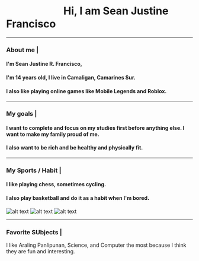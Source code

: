 # ㅤㅤㅤㅤㅤㅤHi, I am Sean Justine Francisco

_________________________________________________________________________________________________________________

### About me |



#### I'm Sean Justine R. Francisco, 

#### I'm 14 years old, I live in Camaligan, Camarines Sur.

#### I also like playing online games like Mobile Legends and Roblox.

___________________________________________________________________________________________________________________


### My goals |

#### I want to complete and focus on my studies first before anything else. I want to make my family proud of me.
#### I also want to be rich and be healthy and physically fit.
____________________________________________________________________________________________________________________
### My Sports / Habit |

#### I like playing chess, sometimes cycling.
#### I also play basketball and do it as a habit when I'm bored.

![alt text](https://img.freepik.com/premium-vector/basketball-championship-sport-club-league-varsity-team-players-sign-ball-halftone_8071-3408.jpg?w=202) ![alt text](https://encrypted-tbn0.gstatic.com/images?q=tbn:ANd9GcTqDpnfj4luwMiSEztQLUuDMfE__kXJ_Fzj7X77dX0kk5rybtDc4AsGk5l6va-e5HqHPtU&usqp=CAU) ![alt text](https://encrypted-tbn0.gstatic.com/images?q=tbn:ANd9GcTcqO33K2bBJ18-XLNQdZuI_yjrk53HjK_IzDyDc2SwivJo_NrAhiQUaM63cl9RpMysUQw&usqp=CAU)

______________________________________________________________________________________________________________________
### Favorite SUbjects |

I like Araling Panlipunan, Science, and Computer the most because I think they are fun and interesting.
